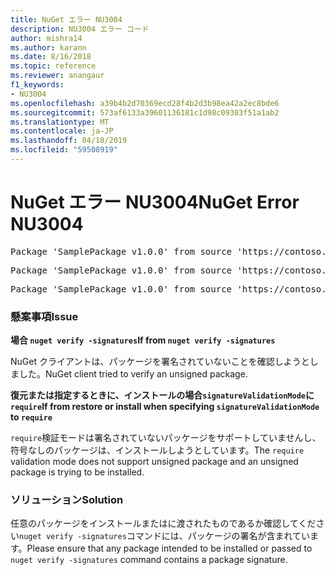 ```yaml
---
title: NuGet エラー NU3004
description: NU3004 エラー コード
author: mishra14
ms.author: karann
ms.date: 8/16/2018
ms.topic: reference
ms.reviewer: anangaur
f1_keywords:
- NU3004
ms.openlocfilehash: a39b4b2d70369ecd28f4b2d3b98ea42a2ec8bde6
ms.sourcegitcommit: 573af6133a39601136181c1d98c09303f51a1ab2
ms.translationtype: MT
ms.contentlocale: ja-JP
ms.lasthandoff: 04/18/2019
ms.locfileid: "59508919"
---
```

# <a name="nuget-error-nu3004"></a><span data-ttu-id="4b624-103">NuGet エラー NU3004</span><span class="sxs-lookup"><span data-stu-id="4b624-103">NuGet Error NU3004</span></span>

<pre>Package 'SamplePackage v1.0.0' from source 'https://contoso.com/index.json': The package is not signed.</pre>
<pre>Package 'SamplePackage v1.0.0' from source 'https://contoso.com/index.json': signatureValidationMode is set to require, so packages are allowed only if signed by trusted signers; however, this package is unsigned.</pre>
<pre>Package 'SamplePackage v1.0.0' from source 'https://contoso.com/index.json': This repository indicated that all its packages are repository signed; however, this package is unsigned.</pre>

### <a name="issue"></a><span data-ttu-id="4b624-104">懸案事項</span><span class="sxs-lookup"><span data-stu-id="4b624-104">Issue</span></span>

<span data-ttu-id="4b624-105">**場合 `nuget verify -signatures`**</span><span class="sxs-lookup"><span data-stu-id="4b624-105">**If from `nuget verify -signatures`**</span></span>

<span data-ttu-id="4b624-106">NuGet クライアントは、パッケージを署名されていないことを確認しようとしました。</span><span class="sxs-lookup"><span data-stu-id="4b624-106">NuGet client tried to verify an unsigned package.</span></span>

<span data-ttu-id="4b624-107">**復元または指定するときに、インストールの場合`signatureValidationMode`に `require`**</span><span class="sxs-lookup"><span data-stu-id="4b624-107">**If from restore or install when specifying `signatureValidationMode` to `require`**</span></span>

<span data-ttu-id="4b624-108">`require`検証モードは署名されていないパッケージをサポートしていませんし、符号なしのパッケージは、インストールしようとしています。</span><span class="sxs-lookup"><span data-stu-id="4b624-108">The `require` validation mode does not support unsigned package and an unsigned package is trying to be installed.</span></span>

### <a name="solution"></a><span data-ttu-id="4b624-109">ソリューション</span><span class="sxs-lookup"><span data-stu-id="4b624-109">Solution</span></span>

<span data-ttu-id="4b624-110">任意のパッケージをインストールまたはに渡されたものであるか確認してください`nuget verify -signatures`コマンドには、パッケージの署名が含まれています。</span><span class="sxs-lookup"><span data-stu-id="4b624-110">Please ensure that any package intended to be installed or passed to `nuget verify -signatures` command contains a package signature.</span></span>
